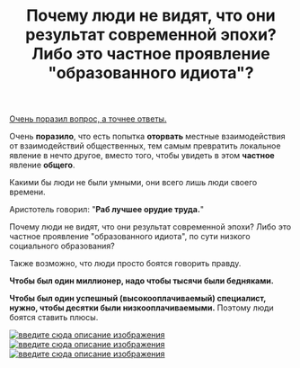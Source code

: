 ﻿---
title: "Почему люди не видят, что они результат современной эпохи? Либо это частное проявление &quot;образованного идиота&quot;?"
se.owner.user_id: 23344
se.owner.display_name: "timob256"
se.owner.link: "https://ru.meta.stackoverflow.com/users/23344/timob256"
se.link: "https://ru.meta.stackoverflow.com/questions/10258/%d0%9f%d0%be%d1%87%d0%b5%d0%bc%d1%83-%d0%bb%d1%8e%d0%b4%d0%b8-%d0%bd%d0%b5-%d0%b2%d0%b8%d0%b4%d1%8f%d1%82-%d1%87%d1%82%d0%be-%d0%be%d0%bd%d0%b8-%d1%80%d0%b5%d0%b7%d1%83%d0%bb%d1%8c%d1%82%d0%b0%d1%82-%d1%81%d0%be%d0%b2%d1%80%d0%b5%d0%bc%d0%b5%d0%bd%d0%bd%d0%be%d0%b9-%d1%8d%d0%bf%d0%be%d1%85%d0%b8-%d0%9b%d0%b8%d0%b1%d0%be-%d1%8d%d1%82%d0%be-%d1%87%d0%b0%d1%81%d1%82%d0%bd%d0%be%d0%b5-%d0%bf%d1%80%d0%be%d1%8f"
se.question_id: 10258
se.post_type: question
se.score: -10
---
<p><a href="https://ru.meta.stackoverflow.com/questions/10253/%D0%9D%D0%B5-%D1%81%D0%BE%D0%B2%D1%81%D0%B5%D0%BC-%D0%BF%D1%80%D0%B8%D0%BD%D1%8F%D1%82%D1%8B%D0%B5-%D0%BE%D1%82%D0%B2%D0%B5%D1%82%D1%8B">Очень поразил вопрос, а точнее ответы.</a></p>

<p>Очень <strong>поразило</strong>, что есть попытка <strong>оторвать</strong> местные взаимодействия от взаимодействий общественных, тем самым превратить локальное явление в нечто другое, вместо того, чтобы увидеть в этом <strong>частное</strong> явление <strong>общего</strong>. </p>

<p>Какими бы люди не были умными, они всего лишь люди своего времени.</p>

<p>Аристотель говорил: "<strong>Раб лучшее орудие труда.</strong>"</p>

<p>Почему люди не видят, что они результат современной эпохи? Либо это частное проявление "образованного идиота", по сути низкого социального образования?</p>

<p>Также возможно, что люди просто боятся говорить правду.</p>

<p><strong>Чтобы был один миллионер, надо чтобы тысячи были бедняками.</strong> </p>

<p><strong>Чтобы был один успешный (высокооплачиваемый) специалист, нужно, чтобы десятки были низкооплачиваемыми.</strong> Поэтому люди боятся ставить плюсы.</p>

<p><a href="https://i.stack.imgur.com/iNIDk.png" rel="nofollow noreferrer"><img src="https://i.stack.imgur.com/iNIDk.png" alt="введите сюда описание изображения"></a>
<a href="https://i.stack.imgur.com/ZRqhj.jpg" rel="nofollow noreferrer"><img src="https://i.stack.imgur.com/ZRqhj.jpg" alt="введите сюда описание изображения"></a>
<a href="https://i.stack.imgur.com/UTYHI.jpg" rel="nofollow noreferrer"><img src="https://i.stack.imgur.com/UTYHI.jpg" alt="введите сюда описание изображения"></a></p>
